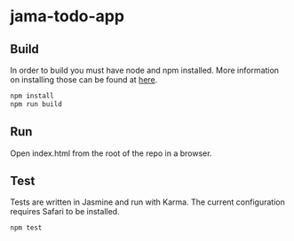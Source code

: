 # jama-todo-app

## Build

In order to build you must have node and npm installed.  More information on installing those can be found at [here](https://nodejs.org/ "Node.js").

```bash
npm install
npm run build
```

## Run

Open index.html from the root of the repo in a browser.

## Test

Tests are written in Jasmine and run with Karma.  The current configuration requires Safari to be installed.

```bash
npm test
```